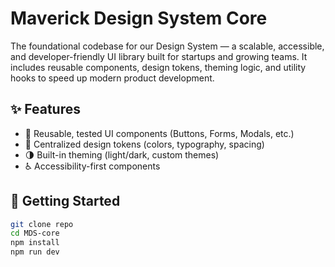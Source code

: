 # Maverick Design System Core

The foundational codebase for our Design System — a scalable, accessible, and developer-friendly UI library built for startups and growing teams. It includes reusable components, design tokens, theming logic, and utility hooks to speed up modern product development.

## ✨ Features

- 🧩 Reusable, tested UI components (Buttons, Forms, Modals, etc.)
- 🎨 Centralized design tokens (colors, typography, spacing)
- 🌗 Built-in theming (light/dark, custom themes)
- ♿️ Accessibility-first components

## 🚀 Getting Started

```bash
git clone repo
cd MDS-core
npm install
npm run dev
